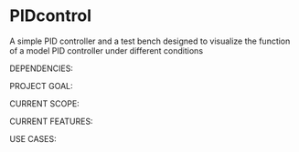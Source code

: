 # PIDcontrol
A simple PID controller and a test bench designed to visualize the function of a model PID controller under different conditions

DEPENDENCIES:


PROJECT GOAL:

CURRENT SCOPE:

CURRENT FEATURES:

USE CASES:

